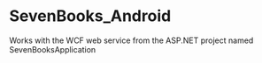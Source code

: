 # SevenBooks_Android

Works with the WCF web service from the ASP.NET project named SevenBooksApplication
